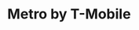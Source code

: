 ---
title: "Metro by T-Mobile"
url: /tucson/metro-by-t-mobile-east-speedway-boulevard/
shop: mobile phone
---